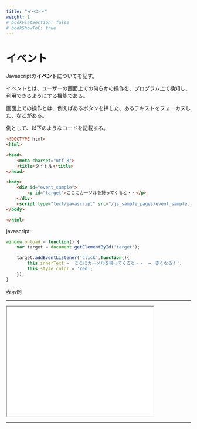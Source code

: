 ```yaml
---
title: "イベント"
weight: 1
# bookFlatSection: false
# bookShowToC: true
---
```


# イベント


Javascriptの**イベント**についてを記す。

イベントとは、ユーザーの画面上での何らかの操作を、プログラム上で検知し、利用できるようにする機能である。

画面上での操作とは、例えばあるボタンを押した、あるテキストをフォーカスした、などがある。

例として、以下のようなコードを記載する。

```html
<!DOCTYPE html>
<html>

<head>
    <meta charset="utf-8">
    <title>タイトル</title>
</head>

<body>
    <div id="event_sample">
        <p id="target">ここにカーソルを持ってくると・・</p>
    </div>
    <script type="text/javascript" src="/js_sample_pages/event_sample.js"></script>
</body>

</html>
```

javascript

```javascript
window.onload = function() {
    var target = document.getElementById('target');

    target.addEventListener('click',function(){
        this.innerText = 'ここにカーソルを持ってくると・・　→　赤くなる！';
        this.style.color = 'red';
    });
}
```

表示例

<hr>
<iframe width="400" height="300" src="/js_sample_pages/event_sample.html">
</iframe>
<hr>
